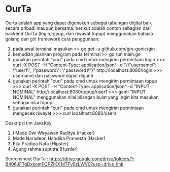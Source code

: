# OurTa

Ourta adalah app yang dapat digunakan sebagai tabungan digital baik secara pribadi maupun bersama.
berikut adalah contoh sebagian dari backend OurTa (login,topup, dan riwayat topup) menggunakan bahasa golang dan gin framework
cara penggunaan:
1. pada awal terminal masukan >>
   go get -u github.com/gin-gonic/gin
2. kemudian jalankan program pada terminal >>
   go run main.go
3. gunakan perintah "curl" pada cmd untuk mengirim permintaan login >>>
   curl -X POST -H "Content-Type: application/json" -d "{\\"username\\": \\"user1\\", \\"password\\": \\"password1\\"}" http://localhost:8080/login >>>
   username dan password dapat diganti
4. gunakan perintah "curl" pada cmd untuk mengirim permintaan topup >>>
   curl -X POST -H "Content-Type: application/json" -d "INPUT NOMINAL" http://localhost:8080/topup/user1 >>>
   ganti "INPUT NOMINAL" menggunakan nilai bilangan bulat yang ingin kita masukan sebagai nilai topup
5. gunakan perintah "curl" pada cmd untuk mengirim permintaan mengecek riwayat >>>
   curl localhost:8080/users

Deskripsi tim JavaKey
1. I Made Dwi Wiryawan Raditya      (Hacker)
2. Made Naradeon Handika Pramesta   (Hacker)
3. Eka Pradipa Nata                 (Hipster)
4. Agung rahma suputra              (Hustler)

Screenshoot OurTa : 
https://drive.google.com/drive/folders/1-B406JFTgDxkomFQPZlKX1dTFv9zLWV0?usp=drive_link



  
   

